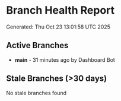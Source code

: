 # Branch Health Report
Generated: Thu Oct 23 13:01:58 UTC 2025

## Active Branches
- **main** - 31 minutes ago by Dashboard Bot

## Stale Branches (>30 days)
No stale branches found

